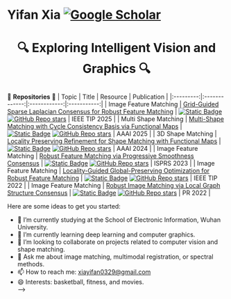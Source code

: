 # Yifan Xia [![Google Scholar](https://img.shields.io/badge/Scholar-Profile-blue?logo=googlescholar&logoColor=white)](https://scholar.google.com/citations?user=你的ID)

# <p align="center">🔍 Exploring Intelligent Vision and Graphics 🔍</p>


🌱 **Repositories** 🌱
|   Topic   |     Title     |    Resource  | Publication |
|:---------:|:-------------:|:------------:|:-----------:|
| Image Feature Matching | [Grid-Guided Sparse Laplacian Consensus for Robust Feature Matching](https://ieeexplore.ieee.org/abstract/document/10891339) | [![Static Badge](https://img.shields.io/badge/PDF-Download-blue)](https://github.com/XiaYifan1999/XYF/blob/main/Grid-Guided_Sparse_Laplacian_Consensus_for_Robust_Feature_Matching.pdf) [![GitHub Repo stars](https://img.shields.io/github/stars/XiaYifan1999/GSLC?style=social)](https://github.com/XiaYifan1999/GSLC) | IEEE TIP 2025 |
| Multi Shape Matching | [Multi-Shape Matching with Cycle Consistency Basis via Functional Maps](https://ojs.aaai.org/index.php/AAAI/article/view/32926) | [![Static Badge](https://img.shields.io/badge/PDF-Download-blue)](https://github.com/XiaYifan1999/XYF/blob/main/Multi%20Shape%20Matching.pdf) [![GitHub Repo stars](https://img.shields.io/github/stars/XiaYifan1999/CyCoMatch?style=social)](https://github.com/XiaYifan1999/CyCoMatch) | AAAI 2025 |
| 3D Shape Matching | [Locality Preserving Refinement for Shape Matching with Functional Maps](https://ojs.aaai.org/index.php/AAAI/article/view/28438) | [![Static Badge](https://img.shields.io/badge/PDF-Download-blue)](https://github.com/XiaYifan1999/XYF/blob/main/Locality%20Preserving%20Refinement%20for%20Shape%20Matching%20with%20Functional%20Maps.pdf) [![GitHub Repo stars](https://img.shields.io/github/stars/XiaYifan1999/LOPR?style=social)](https://github.com/XiaYifan1999/LOPR) | AAAI 2024 |
| Image Feature Matching | [Robust Feature Matching via Progressive Smoothness Consensus](https://www.sciencedirect.com/science/article/pii/S0924271623000229) | [![Static Badge](https://img.shields.io/badge/PDF-Download-blue)](https://github.com/XiaYifan1999/XYF/blob/main/Robust%20feature%20matching%20via%20progressive%20smoothness%20consensus.pdf) [![GitHub Repo stars](https://img.shields.io/github/stars/XiaYifan1999/PSC?style=social)](https://github.com/XiaYifan1999/PSC) | ISPRS 2023 |
| Image Feature Matching | [Locality-Guided Global-Preserving Optimization for Robust Feature Matching](https://ieeexplore.ieee.org/document/9843864) | [![Static Badge](https://img.shields.io/badge/PDF-Download-blue)](https://github.com/XiaYifan1999/XYF/blob/main/Locality-Guided_Global-Preserving_Optimization_for_Robust_Feature_Matching.pdf) [![GitHub Repo stars](https://img.shields.io/github/stars/XiaYifan1999/LOGO?style=social)](https://github.com/XiaYifan1999/LOGO) | IEEE TIP 2022 |
| Image Feature Matching | [Robust Image Matching via Local Graph Structure Consensus](https://www.sciencedirect.com/science/article/pii/S0031320322000693) | [![Static Badge](https://img.shields.io/badge/PDF-Download-blue)](https://github.com/XiaYifan1999/XYF/blob/main/Robust%20image%20matching%20via%20local%20graph%20structure%20consensus.pdf) [![GitHub Repo stars](https://img.shields.io/github/stars/XiaYifan1999/LGSC?style=social)](https://github.com/XiaYifan1999/LGSC) | PR 2022 |

Here are some ideas to get you started:
- 🔭 I’m currently studying at the School of Electronic Information, Wuhan University.  
- 🌱 I’m currently learning deep learning and computer graphics.  
- 👯 I’m looking to collaborate on projects related to computer vision and shape matching.  
- 💬 Ask me about image matching, multimodal registration, or spectral methods.  
- 📫 How to reach me: xiayifan0329@gmail.com  
- 😄 Interests: basketball, fitness, and movies.  
-->
